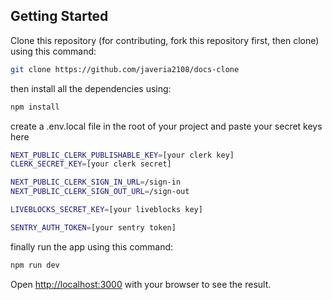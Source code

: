## Getting Started

Clone this repository (for contributing, fork this repository first, then clone) using this command:  

```bash
git clone https://github.com/javeria2108/docs-clone
```

then install all the dependencies using: 
```bash
npm install
```
create a .env.local file in the root of your project and paste your secret keys here 

```bash
NEXT_PUBLIC_CLERK_PUBLISHABLE_KEY=[your clerk key]
CLERK_SECRET_KEY=[your clerk secret]

NEXT_PUBLIC_CLERK_SIGN_IN_URL=/sign-in
NEXT_PUBLIC_CLERK_SIGN_OUT_URL=/sign-out

LIVEBLOCKS_SECRET_KEY=[your liveblocks key]

SENTRY_AUTH_TOKEN=[your sentry token]
```

finally run the app using this command: 
```bash
npm run dev
```

Open [http://localhost:3000](http://localhost:3000) with your browser to see the result.


